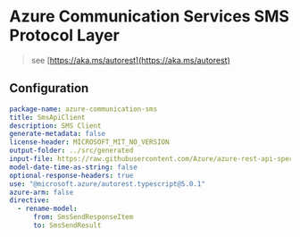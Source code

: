 # Azure Communication Services SMS Protocol Layer

> see [https://aka.ms/autorest](https://aka.ms/autorest)

## Configuration

```yaml
package-name: azure-communication-sms
title: SmsApiClient
description: SMS Client
generate-metadata: false
license-header: MICROSOFT_MIT_NO_VERSION
output-folder: ../src/generated
input-file: https://raw.githubusercontent.com/Azure/azure-rest-api-specs/dc652c9308ddcb19a73dbbb37498e63081dfde6e/specification/communication/data-plane/Microsoft.CommunicationServicesSms/stable/2021-03-07/communicationservicessms.json
model-date-time-as-string: false
optional-response-headers: true
use: "@microsoft.azure/autorest.typescript@5.0.1"
azure-arm: false
directive:
  - rename-model:
      from: SmsSendResponseItem
      to: SmsSendResult
```
